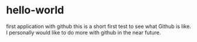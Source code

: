 # hello-world
first application with github this is a short first test to see what Github is like. I personally would like to do more with github in the near future.
